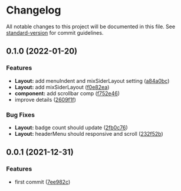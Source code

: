 # Changelog

All notable changes to this project will be documented in this file. See [standard-version](https://github.com/conventional-changelog/standard-version) for commit guidelines.

## 0.1.0 (2022-01-20)


### Features

* **Layout:** add menuIndent and mixSiderLayout setting ([a84a0bc](https://github.com/zmtlwzy/zmtlwzy-admin/commit/a84a0bc8d382b1b8bc49b268c3e8e944f3581610))
* **Layout:** add mixSiderLayout ([f0e82ea](https://github.com/zmtlwzy/zmtlwzy-admin/commit/f0e82ea1f9e14bdc1244c44dd0d12dacc7532196))
* **component:** add scrollbar comp ([f752e46](https://github.com/zmtlwzy/zmtlwzy-admin/commit/f752e46e63c84ead0a02f5408684c34c6f83a1c8))
* improve details ([2609f1f](https://github.com/zmtlwzy/zmtlwzy-admin/commit/2609f1fd99683abc5f4ce7e8802538939cfca541))


### Bug Fixes

* **Layout:** badge count should update ([2fb0c76](https://github.com/zmtlwzy/zmtlwzy-admin/commit/2fb0c7602deb39f8388fddcfa6a98d6280536000))
* **Layout:** headerMenu should responsive and scroll ([232f52b](https://github.com/zmtlwzy/zmtlwzy-admin/commit/232f52bdd735a0424b8a2e9e7291429687287a92))

## 0.0.1 (2021-12-31)


### Features

* first commit ([7ee982c](https://github.com/zmtlwzy/zmtlwzy-admin/commit/7ee982c24f6ae70ebc9b1867d6f2e69568ca26d0))



